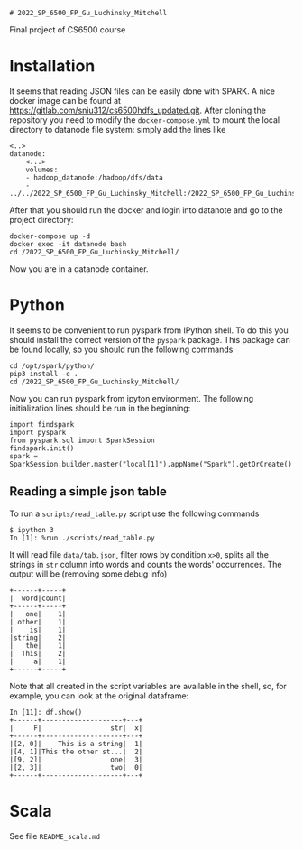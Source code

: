     # 2022_SP_6500_FP_Gu_Luchinsky_Mitchell

Final project of CS6500 course

# Installation

It seems that reading JSON files can be easily done with SPARK. A nice docker image can be found at https://gitlab.com/sniu312/cs6500hdfs_updated.git. After cloning the repository you need to modify the `docker-compose.yml` to mount the local directory to datanode file system: simply add the lines like

    <..>
    datanode:
        <...>
        volumes:
        - hadoop_datanode:/hadoop/dfs/data
        - ../../2022_SP_6500_FP_Gu_Luchinsky_Mitchell:/2022_SP_6500_FP_Gu_Luchinsky_Mitchell/

After that you should run the docker and login into datanote and go to the project directory:

    docker-compose up -d
    docker exec -it datanode bash
    cd /2022_SP_6500_FP_Gu_Luchinsky_Mitchell/

Now you are in a datanode container.

# Python

It seems to be convenient to run pyspark from IPython shell. To do this you should install the correct version of the `pyspark` package. This package can be found locally, so you should run the following commands

    cd /opt/spark/python/
    pip3 install -e .
    cd /2022_SP_6500_FP_Gu_Luchinsky_Mitchell/

Now you can run pyspark from ipyton environment. The following initialization lines should be run in the beginning:

    import findspark
    import pyspark
    from pyspark.sql import SparkSession
    findspark.init()
    spark = SparkSession.builder.master("local[1]").appName("Spark").getOrCreate()

## Reading a simple json table

To run a `scripts/read_table.py` script use the following commands

    $ ipython 3
    In [1]: %run ./scripts/read_table.py

It will read file `data/tab.json`, filter rows by condition `x>0`, splits all the strings in `str` column into words and counts the words' occurrences.
The output will be (removing some debug info)

    +------+-----+
    |  word|count|
    +------+-----+
    |   one|    1|
    | other|    1|
    |    is|    1|
    |string|    2|
    |   the|    1|
    |  This|    2|
    |     a|    1|
    +------+-----+

Note that all created in the script variables are available in the shell, so, for example, you can look at the original dataframe:

    In [11]: df.show()
    +------+--------------------+---+
    |     F|                 str|  x|
    +------+--------------------+---+
    |[2, 0]|    This is a string|  1|
    |[4, 1]|This the other st...|  2|
    |[9, 2]|                 one|  3|
    |[2, 3]|                 two|  0|
    +------+--------------------+---+

# Scala

See file `README_scala.md`
